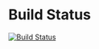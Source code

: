 # Build Status

[![Build Status](https://travis-ci.org/subirkumarsao/violet.svg?branch=master)](https://travis-ci.org/subirkumarsao/violet)